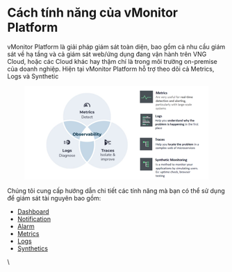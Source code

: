 # Cách tính năng của vMonitor Platform

vMonitor Platform là giải pháp giám sát toàn diện, bao gồm cả nhu cầu giám sát về hạ tầng và cả giám sát web/ứng dụng đang vận hành trên VNG Cloud, hoặc các Cloud khác hay thậm chí là trong môi trường on-premise của doanh nghiệp. Hiện tại vMonitor Platform hỗ trợ theo dõi cả Metrics, Logs và Synthetic​

<figure><img src="../.gitbook/assets/image (46).png" alt=""><figcaption></figcaption></figure>

Chúng tôi cung cấp hướng dẫn chi tiết các tính năng mà bạn có thể sử dụng để giám sát tài nguyên bao gồm:&#x20;

* [Dashboard](../vmonitor-platform/cach-tinh-nang-cua-vmonitor-platform/dashboard/)
* [Notification](../vmonitor-platform/cach-tinh-nang-cua-vmonitor-platform/notification/)
* [Alarm](../vmonitor-platform/cach-tinh-nang-cua-vmonitor-platform/alarm/)
* [Metrics](../vserver/compute-hcm03-1a/vlb-load-balancer-new-version/giam-sat-hoat-dong-lb/metrics.md)
* [Logs](../vserver/compute-hcm03-1a/vlb-load-balancer-new-version/giam-sat-hoat-dong-lb/logs.md)
* [Synthetics](../vmonitor-platform/cach-tinh-nang-cua-vmonitor-platform/synthetics/)

\
